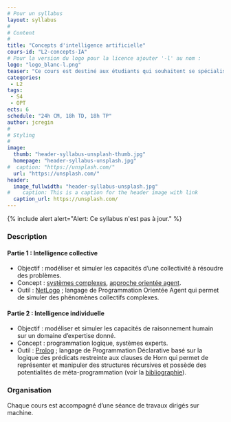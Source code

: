 ```yaml
---
# Pour un syllabus
layout: syllabus
#
# Content
#
title: "Concepts d'intelligence artificielle"
cours-id: "L2-concepts-IA"
# Pour la version du logo pour la licence ajouter '-l' au nom :
logo: "logo_blanc-l.png"
teaser: "Ce cours est destiné aux étudiants qui souhaitent se spécialiser en intelligence artificielle. "
categories:
 - L2
tags:
 - S4
 - OPT
ects: 6
schedule: "24h CM, 18h TD, 18h TP"
author: jcregin
#
# Styling
#
image:
  thumb: "header-syllabus-unsplash-thumb.jpg"
  homepage: "header-syllabus-unsplash.jpg"
#  caption: "https://unsplash.com/"
  url: "https://unsplash.com/"
header:
  image_fullwidth: "header-syllabus-unsplash.jpg"
#    caption: This is a caption for the header image with link
  caption_url: https://unsplash.com/
---
```


{% include alert alert="Alert:
    Ce syllabus n'est pas à jour." %}

### Description


#### Partie 1 : Intelligence collective
 - Objectif : modéliser et simuler les capacités d’une collectivité à résoudre des problèmes.
 - Concept : [systèmes complexes](https://fr.wikipedia.org/wiki/Système_complexe#Bibliographie), [approche orientée agent](https://en.wikipedia.org/wiki/Agent-based_model).
 - Outil : [NetLogo](https://ccl.northwestern.edu/netlogo/) ; langage de Programmation Orientée Agent qui permet de simuler des phénomènes collectifs complexes.

#### Partie 2 :  Intelligence individuelle
- Objectif : modéliser et simuler les capacités de raisonnement humain sur un domaine d’expertise donné.
- Concept : programmation logique, systèmes experts.
- Outil : [Prolog](https://www.swi-prolog.org) ; langage de Programmation Déclarative basé sur la logique des prédicats restreinte aux clauses de Horn qui permet de représenter et manipuler des structures récursives et possède des potentialités de méta-programmation (voir la [bibliographie](https://fr.wikipedia.org/wiki/Prolog#Bibliographie)).


### Organisation
Chaque cours est accompagné d’une séance de travaux dirigés sur machine.
